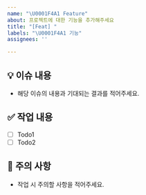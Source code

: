 ```yaml
---
name: "\U0001F4A1 Feature"
about: 프로젝트에 대한 기능을 추가해주세요
title: "[Feat] "
labels: "\U0001F4A1 기능"
assignees: ''

---
```


## :bulb: 이슈 내용
- 해당 이슈의 내용과 기대되는 결과를 적어주세요.

## :white_check_mark: 작업 내용
- [ ] Todo1
- [ ] Todo2

## :rotating_light: 주의 사항
- 작업 시 주의할 사항을 적어주세요.
